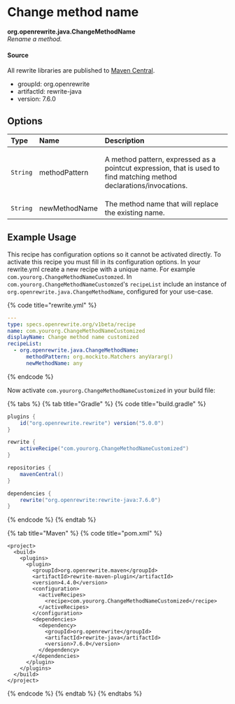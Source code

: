 # Change method name

**org.openrewrite.java.ChangeMethodName**  
_Rename a method._

#### Source

All rewrite libraries are published to [Maven Central](https://search.maven.org/artifact/org.openrewrite/rewrite-java/7.6.0/jar).

* groupId: org.openrewrite
* artifactId: rewrite-java
* version: 7.6.0

## Options

<table>
  <thead>
    <tr>
      <th style="text-align:left">Type</th>
      <th style="text-align:left">Name</th>
      <th style="text-align:left">Description</th>
    </tr>
  </thead>
  <tbody>
    <tr>
      <td style="text-align:left"><code>String</code>
      </td>
      <td style="text-align:left">methodPattern</td>
      <td style="text-align:left">
        <p></p>
        <p>A method pattern, expressed as a pointcut expression, that is used to
          find matching method declarations/invocations.</p>
      </td>
    </tr>
    <tr>
      <td style="text-align:left"><code>String</code>
      </td>
      <td style="text-align:left">newMethodName</td>
      <td style="text-align:left">The method name that will replace the existing name.</td>
    </tr>
  </tbody>
</table>

## Example Usage

This recipe has configuration options so it cannot be activated directly. To activate this recipe you must fill in its configuration options. In your rewrite.yml create a new recipe with a unique name. For example `com.yourorg.ChangeMethodNameCustomzed`. In `com.yourorg.ChangeMethodNameCustomzed`'s `recipeList` include an instance of `org.openrewrite.java.ChangeMethodName`, configured for your use-case.

{% code title="rewrite.yml" %}
```yaml
---
type: specs.openrewrite.org/v1beta/recipe
name: com.yourorg.ChangeMethodNameCustomized
displayName: Change method name customized
recipeList:
  - org.openrewrite.java.ChangeMethodName:
      methodPattern: org.mockito.Matchers anyVararg()
      newMethodName: any
```
{% endcode %}

Now activate `com.yourorg.ChangeMethodNameCustomized` in your build file:

{% tabs %}
{% tab title="Gradle" %}
{% code title="build.gradle" %}
```groovy
plugins {
    id("org.openrewrite.rewrite") version("5.0.0")
}

rewrite {
    activeRecipe("com.yourorg.ChangeMethodNameCustomized")
}

repositories {
    mavenCentral()
}

dependencies {
    rewrite("org.openrewrite:rewrite-java:7.6.0")
}
```
{% endcode %}
{% endtab %}

{% tab title="Maven" %}
{% code title="pom.xml" %}
```markup
<project>
  <build>
    <plugins>
      <plugin>
        <groupId>org.openrewrite.maven</groupId>
        <artifactId>rewrite-maven-plugin</artifactId>
        <version>4.4.0</version>
        <configuration>
          <activeRecipes>
            <recipe>com.yourorg.ChangeMethodNameCustomized</recipe>
          </activeRecipes>
        </configuration>
        <dependencies>
          <dependency>
            <groupId>org.openrewrite</groupId>
            <artifactId>rewrite-java</artifactId>
            <version>7.6.0</version>
          </dependency>
        </dependencies>
      </plugin>
    </plugins>
  </build>
</project>
```
{% endcode %}
{% endtab %}
{% endtabs %}



